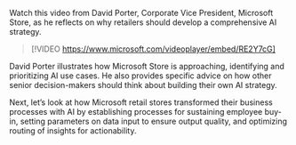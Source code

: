 Watch this video from David Porter, Corporate Vice President, Microsoft Store, as he reflects on why retailers should develop a comprehensive AI strategy.

> [!VIDEO https://www.microsoft.com/videoplayer/embed/RE2Y7cG]

David Porter illustrates how Microsoft Store is approaching, identifying and prioritizing AI use cases. He also provides specific advice on how other senior decision-makers should think about building their own AI strategy.

Next, let’s look at how Microsoft retail stores transformed their business processes with AI by establishing processes for sustaining employee buy-in, setting parameters on data input to ensure output quality, and optimizing routing of insights for actionability.